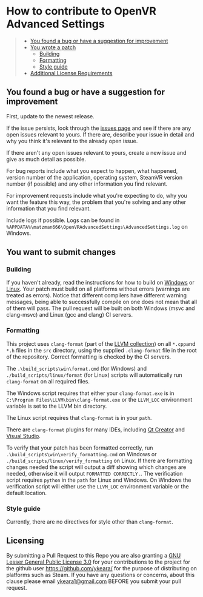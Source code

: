 <a name="top"></a>
# How to contribute to OpenVR Advanced Settings

 > * [You found a bug or have a suggestion for improvement](#bug_improvement)
 > * [You wrote a patch](#patch)
 >   * [Building](#building)
 >   * [Formatting](#formatting)
 >   * [Style guide](#style)
 > * [Additional License Requirements](#License)

<a name="bug_improvement"></a>
## You found a bug or have a suggestion for improvement

First, update to the newest release.

If the issue persists, look through the [issues page](https://github.com/OpenVR-Advanced-Settings/OpenVR-AdvancedSettings/issues) and see if there are any open issues relevant to yours. If there are, describe your issue in detail and why you think it's relevant to the already open issue. 

If there aren't any open issues relevant to yours, create a new issue and give as much detail as possible.

For bug reports include what you expect to happen, what happened, version number of the application, operating system, SteamVR version number (if possible) and any other information you find relevant.

For improvement requests include what you're expecting to do, why you want the feature this way, the problem that you're solving and any other information that you find relevant.

Include logs if possible. Logs can be found in `%APPDATA%\matzman666\OpenVRAdvancedSettings\AdvancedSettings.log` on Windows.

<a name="patch"></a>
## You want to submit changes

<a name="building"></a>
### Building

If you haven't already, read the instructions for how to build on [Windows](https://github.com/OpenVR-Advanced-Settings/OpenVR-AdvancedSettings/tree/master#building_on_windows) or [Linux](https://github.com/OpenVR-Advanced-Settings/OpenVR-AdvancedSettings/tree/master#building_on_linux). Your patch must build on all platforms without errors (warnings are treated as errors). Notice that different compilers have different warning messages, being able to successfully compile on one does not mean that all of them will pass. The pull request will be built on both Windows (msvc and clang-msvc) and Linux (gcc and clang) CI servers.

<a name="formatting"></a>
### Formatting

This project uses `clang-format` (part of the [LLVM collection](https://releases.llvm.org/download.html)) on all `*.cpp`and `*.h` files in the `src` directory, using the supplied `.clang-format` file in the root of the repository. Correct formatting is checked by the CI servers.

The `.\build_scripts\win\format.cmd` (for Windows) and `./build_scripts/linux/format` (for Linux) scripts will automatically run `clang-format` on all required files.

The Windows script requires that either your `clang-format.exe` is in `C:\Program Files\LLVM\bin\clang-format.exe` or the `LLVM_LOC` environment variable is set to the LLVM bin directory.

The Linux script requires that `clang-format` is in your `path`.

There are `clang-format` plugins for many IDEs, including  [Qt Creator](https://doc.qt.io/qtcreator/creator-beautifier.html) and [Visual Studio](https://marketplace.visualstudio.com/items?itemName=LLVMExtensions.ClangFormat).

To verify that your patch has been formatted correctly, run `.\build_scripts\win\verify_formatting.cmd` on Windows or `./build_scripts/linux/verify_formatting` on Linux. If there are formatting changes needed the script will output a diff showing which changes are needed, otherwise it will output `FORMATTED CORRECTLY.`. The verification script requires `python` in the `path` for Linux and Windows. On Windows the verification script will either use the `LLVM_LOC` environment variable or the default location.

<a name="style"></a>
### Style guide

Currently, there are no directives for style other than `clang-format`.

<a name="License"></a>
## Licensing

By submitting a Pull Request to this Repo you are also granting a [GNU Lesser General Public License 3.0](https://opensource.org/licenses/lgpl-3.0.html) for your contributions to the project for the github user https://github.com/ykeara/ for the purpose of distributing on platforms such as Steam. If you have any questions or concerns, about this clause please email ykeara1@gmail.com BEFORE you submit your pull request.
